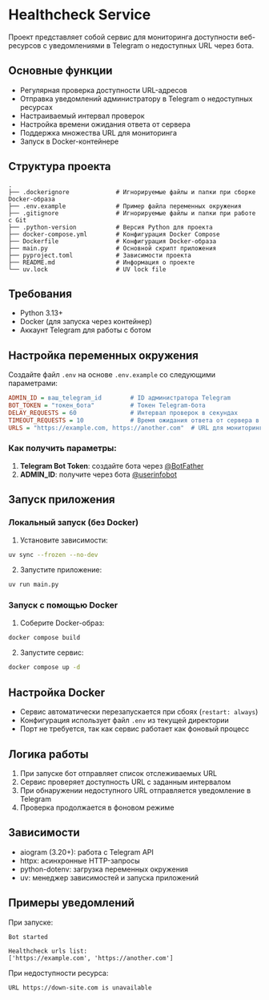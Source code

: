 # Healthcheck Service

Проект представляет собой сервис для мониторинга доступности веб-ресурсов с уведомлениями в Telegram о недоступных URL через бота.

## Основные функции
- Регулярная проверка доступности URL-адресов
- Отправка уведомлений администратору в Telegram о недоступных ресурсах
- Настраиваемый интервал проверок
- Настройка времени ожидания ответа от сервера
- Поддержка множества URL для мониторинга
- Запуск в Docker-контейнере

## Структура проекта
```
.
├── .dockerignore             # Игнорируемые файлы и папки при сборке Docker-образа
├── .env.example              # Пример файла переменных окружения
├── .gitignore                # Игнорируемые файлы и папки при работе с Git
├── .python-version           # Версия Python для проекта
├── docker-compose.yml        # Конфигурация Docker Compose
├── Dockerfile                # Конфигурация Docker-образа
├── main.py                   # Основной скрипт приложения
├── pyproject.toml            # Зависимости проекта
├── README.md                 # Информация о проекте
└── uv.lock                   # UV lock file
```

## Требования
- Python 3.13+
- Docker (для запуска через контейнер)
- Аккаунт Telegram для работы с ботом

## Настройка переменных окружения
Создайте файл `.env` на основе `.env.example` со следующими параметрами:

```ini
ADMIN_ID = ваш_telegram_id        # ID администратора Telegram
BOT_TOKEN = "токен_бота"          # Токен Telegram-бота
DELAY_REQUESTS = 60               # Интервал проверок в секундах
TIMEOUT_REQUESTS = 10             # Время ожидания ответа от сервера в секундах
URLS = "https://example.com, https://another.com"  # URL для мониторинга
```

### Как получить параметры:
1. **Telegram Bot Token**: создайте бота через [@BotFather](https://t.me/BotFather)
2. **ADMIN_ID**: получите через бота [@userinfobot](https://t.me/userinfobot)

## Запуск приложения

### Локальный запуск (без Docker)
1. Установите зависимости:
```bash
uv sync --frozen --no-dev
```

2. Запустите приложение:
```bash
uv run main.py
```

### Запуск с помощью Docker
1. Соберите Docker-образ:
```bash
docker compose build
```

2. Запустите сервис:
```bash
docker compose up -d
```

## Настройка Docker
- Сервис автоматически перезапускается при сбоях (`restart: always`)
- Конфигурация использует файл `.env` из текущей директории
- Порт не требуется, так как сервис работает как фоновый процесс

## Логика работы
1. При запуске бот отправляет список отслеживаемых URL
2. Сервис проверяет доступность URL с заданным интервалом
3. При обнаружении недоступного URL отправляется уведомление в Telegram
4. Проверка продолжается в фоновом режиме

## Зависимости
- aiogram (3.20+): работа с Telegram API
- httpx: асинхронные HTTP-запросы
- python-dotenv: загрузка переменных окружения
- uv: менеджер зависимостей и запуска приложений

## Примеры уведомлений
При запуске:
```
Bot started

Healthcheck urls list:
['https://example.com', 'https://another.com']
```

При недоступности ресурса:
```
URL https://down-site.com is unavailable
```
